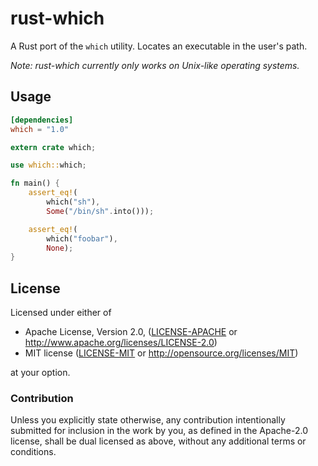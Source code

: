 # rust-which

A Rust port of the `which` utility. Locates an executable in the user's path.

*Note: rust-which currently only works on Unix-like operating systems.*

## Usage

```toml
[dependencies]
which = "1.0"
```

```rust
extern crate which;

use which::which;

fn main() {
    assert_eq!(
        which("sh"),
        Some("/bin/sh".into()));

    assert_eq!(
        which("foobar"),
        None);
}
```

## License

Licensed under either of

 * Apache License, Version 2.0, ([LICENSE-APACHE](LICENSE-APACHE) or http://www.apache.org/licenses/LICENSE-2.0)
 * MIT license ([LICENSE-MIT](LICENSE-MIT) or http://opensource.org/licenses/MIT)

at your option.

### Contribution

Unless you explicitly state otherwise, any contribution intentionally submitted for inclusion in the work by you, as defined in the Apache-2.0 license, shall be dual licensed as above, without any additional terms or conditions.
